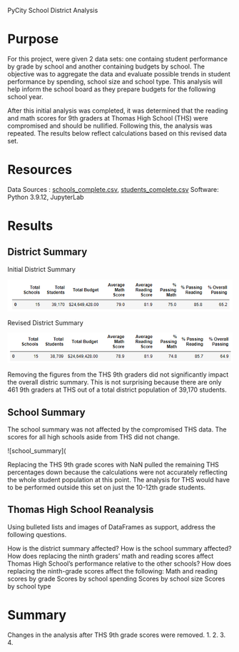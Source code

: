 PyCity School District Analysis

# Purpose

For this project, were given 2 data sets: one containg student performance by grade by school and another containing budgets by school.  The objective was to aggregate the data and evaluate possible trends in student performance by spending, school size and school type. This analysis will help inform the school board as they prepare budgets for the following school year. 

After this initial analysis was completed, it was determined that the reading and math scores for 9th graders at Thomas High School (THS) were compromised and should be nullified.  Following this, the analysis was repeated.  The results below reflect calculations based on this revised data set.

# Resources

Data Sources : [schools_complete.csv](https://github.com/lnshewmo/School_District_Analysis/blob/main/Resources/schools_complete.csv), [students_complete.csv](https://github.com/lnshewmo/School_District_Analysis/blob/main/Resources/students_complete.csv)
Software: Python 3.9.12, JupyterLab

# Results

## District Summary

Initial District Summary

![district_summary](/Resources/district_summary.png)

Revised District Summary

![revised_summary](/Resources/district_summary_reanalysis.png)

Removing the figures from the THS 9th graders did not significantly impact the overall distric summary.  This is not surprising because there are only 461 9th graders at THS out of a total district population of 39,170 students.

## School Summary

The school summary was not affected by the compromised THS data.  The scores for all high schools aside from THS did not change.  

![school_summary](

Replacing the THS 9th grade scores with NaN pulled the remaining THS percentages down because the calculations were not accurately reflecting the whole student population at this point.  The analysis for THS would have to be performed outside this set on just the 10-12th grade students.

## Thomas High School Reanalysis



Using bulleted lists and images of DataFrames as support, address the following questions.

How is the district summary affected?
How is the school summary affected?
How does replacing the ninth graders’ math and reading scores affect Thomas High School’s performance relative to the other schools?
How does replacing the ninth-grade scores affect the following:
Math and reading scores by grade
Scores by school spending
Scores by school size
Scores by school type

# Summary

Changes in the analysis after THS 9th grade scores were removed.
1.
2.
3.
4.
